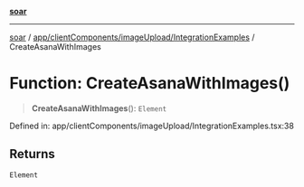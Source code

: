 [**soar**](../../../../../README.md)

***

[soar](../../../../../modules.md) / [app/clientComponents/imageUpload/IntegrationExamples](../README.md) / CreateAsanaWithImages

# Function: CreateAsanaWithImages()

> **CreateAsanaWithImages**(): `Element`

Defined in: app/clientComponents/imageUpload/IntegrationExamples.tsx:38

## Returns

`Element`
